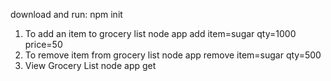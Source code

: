 download and run:
npm init
1. To add an item to grocery list
node app add item=sugar qty=1000 price=50
2. To remove item from grocery list
node app remove item=sugar qty=500
3. View Grocery List
node app get 